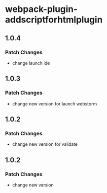 # webpack-plugin-addscriptforhtmlplugin

## 1.0.4

### Patch Changes

-   change launch ide

## 1.0.3

### Patch Changes

-   change new version for launch webstorm

## 1.0.2

### Patch Changes

-   change new version for validate

## 1.0.2

### Patch Changes

-   change new version
